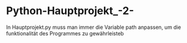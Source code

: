 # Python-Hauptprojekt_-2-
In Hauptprojekt.py muss man immer die Variable path anpassen, um die funktionalität des Programmes zu gewährleisteb
